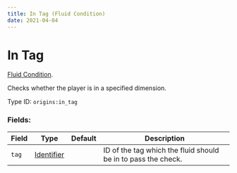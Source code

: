 ```yaml
---
title: In Tag (Fluid Condition)
date: 2021-04-04
---
```

# In Tag

[Fluid Condition](../fluid_conditions.md).

Checks whether the player is in a specified dimension.

Type ID: `origins:in_tag`

### Fields:

Field  | Type | Default | Description
-------|------|---------|-------------
`tag` | [Identifier](../data_types/identifier.md) | |  ID of the tag which the fluid should be in to pass the check.
